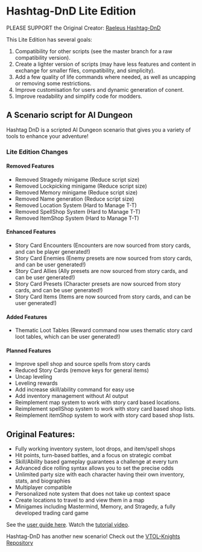 # Hashtag-DnD Lite Edition
PLEASE SUPPORT the Original Creator: [Raeleus Hashtag-DnD](https://github.com/raeleus/Hashtag-DnD)

This Lite Edition has several goals:
1) Compatibility for other scripts (see the master branch for a raw compatibility version).
2) Create a lighter version of scripts (may have less features and content in exchange for smaller files, compatibility, and simplicity).
3) Add a few quality of life commands where needed, as well as uncapping or removing some restrictions.
4) Improve customisation for users and dynamic generation of conent.
5) Improve readability and simplify code for modders.

## A Scenario script for AI Dungeon<br>
Hashtag DnD is a scripted AI Dungeon scenario that gives you a variety of tools to enhance your adventure!

### Lite Edition Changes
#### Removed Features
- Removed Stragedy minigame     (Reduce script size)
- Removed Lockpicking minigame  (Reduce script size)
- Removed Memory minigame       (Reduce script size)
- Removed Name generation       (Reduce script size)
- Removed Location System       (Hard to Manage T-T)
- Removed SpellShop System      (Hard to Manage T-T)
- Removed ItemShop System       (Hard to Manage T-T)
#### Enhanced Features
- Story Card Encounters         (Encounters are now sourced from story cards, and can be player generated!)
- Story Card Enemies            (Enemy presets are now sourced from story cards, and can be user generated!)
- Story Card Allies             (Ally presets are now sourced from story cards, and can be user generated!)
- Story Card Presets            (Character presets are now sourced from story cards, and can be user generated!)
- Story Card Items              (Items are now sourced from story cards, and can be user generated!)
#### Added Features
- Thematic Loot Tables          (Reward command now uses thematic story card loot tables, which can be user generated!)
#### Planned Features
- Improve spell shop and source spells from story cards
- Reduced Story Cards (remove keys for general items)
- Uncap leveling
- Leveling rewards
- Add increase skill/ability command for easy use
- Add inventory management without AI output
- Reimplement map system to work with story card based locations.
- Reimplement spellShop system to work with story card based shop lists.
- Reimplement itemShop system to work with story card based shop lists.

## Original Features:
- Fully working inventory system, loot drops, and item/spell shops
- Hit points, turn-based battles, and a focus on strategic combat
-  Skill/Ability based gameplay guarantees a challenge at every turn
- Advanced dice rolling syntax allows you to set the precise odds
- Unlimited party size with each character having their own inventory, stats, and biographies
- Multiplayer compatible
- Personalized note system that does not take up context space
- Create locations to travel to and view them in a map
- Minigames including Mastermind, Memory, and Stragedy, a fully developed trading card game

See the [user guide here](https://github.com/raeleus/Hashtag-DnD/wiki).
Watch the [tutorial video](https://youtu.be/E5TYU7rDaBQ).

Hashtag-DnD has another new scenario! Check out the [VTOL-Knights Repository](https://github.com/raeleus/Hashtag-DnD/tree/VTOL-Knights)